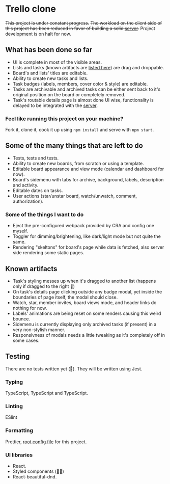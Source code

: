 # Trello clone

~~This project is under constant progress.~~
~~The workload on the client side of this project has been reduced in favor of building a solid [server](https://github.com/abukati/Trellop-server).~~
Project development is on halt for now.

## What has been done so far

- UI is complete in most of the visible areas.
- Lists and tasks (known artifacts are [listed here](#known-artifacts)) are drag and droppable.
- Board's and lists' titles are editable.
- Ability to create new tasks and lists.
- Task badges (labels, members, cover color & style) are editable.
- Tasks are archivable and archived tasks can be either sent back to it's original position on the board or completely removed.
- Task's routable details page is almost done UI wise, functionality is delayed to be integrated with the [server](https://github.com/abukati/Trellop-server).

### Feel like running this project on your machine?

Fork it, clone it, cook it up using `npm install` and serve with `npm start`.

## Some of the many things that are left to do

- Tests, tests and tests.
- Ability to create new boards, from scratch or using a template.
- Editable board appearance and view mode (calendar and dashboard for now).
- Board's sidemenu with tabs for archive, background, labels, description and activity.
- Editable dates on tasks.
- User actions (star/unstar board, watch/unwatch, comment, authorization).

### Some of the things I want to do

- Eject the pre-configured webpack provided by CRA and config one myself.
- Toggler for dimming/brightening, like dark/light mode but not quite the same.
- Rendering "skeltons" for board's page while data is fetched, also server side rendering some static pages.

## Known artifacts

- Task's styling messes up when it's dragged to another list (happens only if dragged to the right 🤔)
- On task's details page clicking outside any badge modal, yet inside the boundaries of page itself, the modal should close.
- Watch, star, member invites, board views mode, and header links do nothing for now.
- Labels' animations are being reset on some renders causing this weird bounce.
- Sidemenu is currently displaying only archived tasks (if present) in a very non-stylish manner.
- Responsivness of modals needs a little tweaking as it's completely off in some cases.

## Testing

There are no tests written yet (🤡). They will be written using Jest.

### Typing

TypeScript, TypeScript and TypeScript.

### Linting

ESlint

### Formatting

Prettier, [root config file](./.prettierrc) for this project.

### UI libraries

- React.
- Styled components (🫶🏻)
- React-beautiful-dnd.
